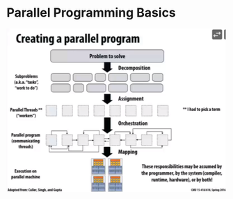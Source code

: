 # Parallel Programming Basics

<div>           <!--块级封装-->    <center>    <!--将图片和文字居中-->    <img src="media/parallelprcess.png"         alt="无法显示图片"         style="zoom:75%"/>   </center></div>

